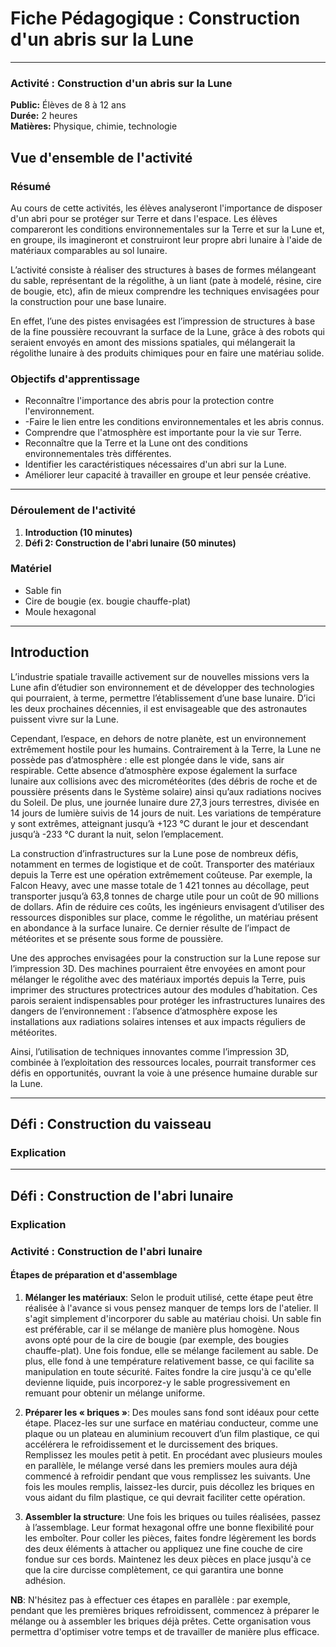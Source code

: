 # Fiche Pédagogique : Construction d'un abris sur la Lune

---

### Activité : Construction d'un abris sur la Lune

**Public:** Élèves de 8 à 12 ans  
**Durée:** 2 heures  
**Matières:** Physique, chimie, technologie

## Vue d'ensemble de l'activité

### Résumé
Au cours de cette activités, les élèves analyseront l'importance de disposer d'un abri pour se protéger sur Terre et dans l'espace. Les élèves compareront les conditions environnementales sur la Terre et sur la Lune et, en groupe, ils imagineront et construiront leur propre abri lunaire à l'aide de matériaux comparables au sol lunaire.

L’activité consiste à réaliser des structures à bases de formes mélangeant du sable, représentant de la régolithe, à un liant (pate à modelé, résine, cire de bougie, etc), afin de mieux comprendre les techniques envisagées pour la construction pour une base lunaire.

En effet, l’une des pistes envisagées est l’impression de structures à base de la fine poussière recouvrant la surface de la Lune, grâce à des robots qui seraient envoyés en amont des missions spatiales, qui mélangerait la régolithe lunaire à des produits chimiques pour en faire une matériau solide.

### Objectifs d'apprentissage

- Reconnaître l'importance des abris pour la protection contre l'environnement.
- -Faire le lien entre les conditions environnementales et les abris connus.
- Comprendre que l'atmosphère est importante pour la vie sur Terre.
- Reconnaître que la Terre et la Lune ont des conditions environnementales très différentes.
- Identifier les caractéristiques nécessaires d'un abri sur la Lune.
- Améliorer leur capacité à travailler en groupe et leur pensée créative.

---

### Déroulement de l'activité

1. **Introduction (10 minutes)**
2. **Défi 2: Construction de l'abri lunaire (50 minutes)**

### Matériel

- Sable fin
- Cire de bougie (ex. bougie chauffe-plat)
- Moule hexagonal
---

## Introduction

L’industrie spatiale travaille activement sur de nouvelles missions vers la Lune afin d’étudier son environnement et de développer des technologies qui pourraient, à terme, permettre l’établissement d’une base lunaire. D’ici les deux prochaines décennies, il est envisageable que des astronautes puissent vivre sur la Lune.

Cependant, l’espace, en dehors de notre planète, est un environnement extrêmement hostile pour les humains. Contrairement à la Terre, la Lune ne possède pas d’atmosphère : elle est plongée dans le vide, sans air respirable. Cette absence d’atmosphère expose également la surface lunaire aux collisions avec des micrométéorites (des débris de roche et de poussière présents dans le Système solaire) ainsi qu’aux radiations nocives du Soleil. De plus, une journée lunaire dure 27,3 jours terrestres, divisée en 14 jours de lumière suivis de 14 jours de nuit. Les variations de température y sont extrêmes, atteignant jusqu’à +123 °C durant le jour et descendant jusqu’à -233 °C durant la nuit, selon l’emplacement.

La construction d’infrastructures sur la Lune pose de nombreux défis, notamment en termes de logistique et de coût. Transporter des matériaux depuis la Terre est une opération extrêmement coûteuse. Par exemple, la Falcon Heavy, avec une masse totale de 1 421 tonnes au décollage, peut transporter jusqu’à 63,8 tonnes de charge utile pour un coût de 90 millions de dollars. Afin de réduire ces coûts, les ingénieurs envisagent d’utiliser des ressources disponibles sur place, comme le régolithe, un matériau présent en abondance à la surface lunaire. Ce dernier résulte de l’impact de météorites et se présente sous forme de poussière.

Une des approches envisagées pour la construction sur la Lune repose sur l’impression 3D. Des machines pourraient être envoyées en amont pour mélanger le régolithe avec des matériaux importés depuis la Terre, puis imprimer des structures protectrices autour des modules d’habitation. Ces parois seraient indispensables pour protéger les infrastructures lunaires des dangers de l’environnement : l’absence d’atmosphère expose les installations aux radiations solaires intenses et aux impacts réguliers de météorites.

Ainsi, l’utilisation de techniques innovantes comme l’impression 3D, combinée à l’exploitation des ressources locales, pourrait transformer ces défis en opportunités, ouvrant la voie à une présence humaine durable sur la Lune.

---

## Défi : Construction du vaisseau
### Explication

---

## Défi : Construction de l'abri lunaire
### Explication
### Activité : Construction de l'abri lunaire

#### Étapes de préparation et d'assemblage

1. **Mélanger les matériaux**: Selon le produit utilisé, cette étape peut être réalisée à l'avance si vous pensez manquer de temps lors de l'atelier. Il s'agit simplement d'incorporer du sable au matériau choisi. Un sable fin est préférable, car il se mélange de manière plus homogène. Nous avons opté pour de la cire de bougie (par exemple, des bougies chauffe-plat). Une fois fondue, elle se mélange facilement au sable. De plus, elle fond à une température relativement basse, ce qui facilite sa manipulation en toute sécurité. Faites fondre la cire jusqu'à ce qu'elle devienne liquide, puis incorporez-y le sable progressivement en remuant pour obtenir un mélange uniforme.

2. **Préparer les « briques »**: Des moules sans fond sont idéaux pour cette étape. Placez-les sur une surface en matériau conducteur, comme une plaque ou un plateau en aluminium recouvert d’un film plastique, ce qui accélérera le refroidissement et le durcissement des briques. Remplissez les moules petit à petit. En procédant avec plusieurs moules en parallèle, le mélange versé dans les premiers moules aura déjà commencé à refroidir pendant que vous remplissez les suivants. Une fois les moules remplis, laissez-les durcir, puis décollez les briques en vous aidant du film plastique, ce qui devrait faciliter cette opération.

3. **Assembler la structure**: Une fois les briques ou tuiles réalisées, passez à l’assemblage. Leur format hexagonal offre une bonne flexibilité pour les emboîter. Pour coller les pièces, faites fondre légèrement les bords des deux éléments à attacher ou appliquez une fine couche de cire fondue sur ces bords. Maintenez les deux pièces en place jusqu'à ce que la cire durcisse complètement, ce qui garantira une bonne adhésion.

**NB**: N'hésitez pas à effectuer ces étapes en parallèle : par exemple, pendant que les premières briques refroidissent, commencez à préparer le mélange ou à assembler les briques déjà prêtes. Cette organisation vous permettra d'optimiser votre temps et de travailler de manière plus efficace.

